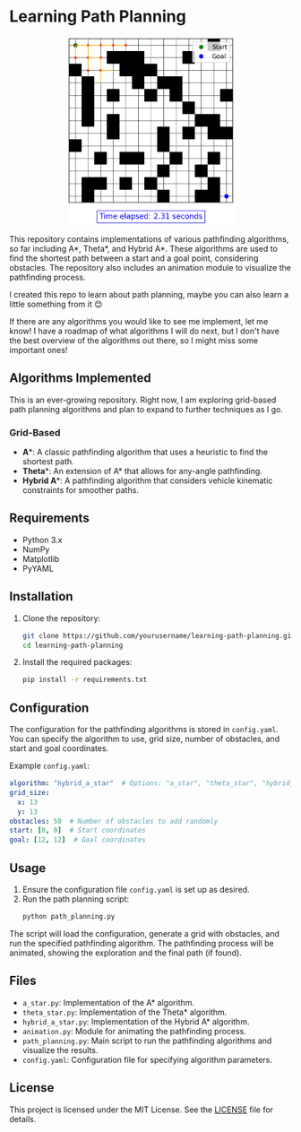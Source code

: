 # Learning Path Planning

<p align="center">
  <img src="media/thumbnail.png" alt="Repository Thumbnail" width="300"/>
</p>

This repository contains implementations of various pathfinding algorithms, so far including A*, Theta*, and Hybrid A*. These algorithms are used to find the shortest path between a start and a goal point, considering obstacles. The repository also includes an animation module to visualize the pathfinding process.

I created this repo to learn about path planning, maybe you can also learn a little something from it 😊 

If there are any algorithms you would like to see me implement, let me know! I have a roadmap of what algorithms I will do next, but I don't have the best overview of the algorithms out there, so I might miss some important ones!

## Algorithms Implemented

This is an ever-growing repository. Right now, I am exploring grid-based path planning algorithms and plan to expand to further 
techniques as I go.

### Grid-Based 
- **A***: A classic pathfinding algorithm that uses a heuristic to find the shortest path.
- **Theta***: An extension of A* that allows for any-angle pathfinding.
- **Hybrid A***: A pathfinding algorithm that considers vehicle kinematic constraints for smoother paths.

## Requirements

- Python 3.x
- NumPy
- Matplotlib
- PyYAML

## Installation

1. Clone the repository:
    ```sh
    git clone https://github.com/yourusername/learning-path-planning.git
    cd learning-path-planning
    ```

2. Install the required packages:
    ```sh
    pip install -r requirements.txt
    ```

## Configuration

The configuration for the pathfinding algorithms is stored in `config.yaml`. You can specify the algorithm to use, grid size, number of obstacles, and start and goal coordinates.

Example `config.yaml`:
```yaml
algorithm: "hybrid_a_star"  # Options: "a_star", "theta_star", "hybrid_a_star"
grid_size:
  x: 13
  y: 13
obstacles: 50  # Number of obstacles to add randomly
start: [0, 0]  # Start coordinates
goal: [12, 12]  # Goal coordinates
```

## Usage

1. Ensure the configuration file `config.yaml` is set up as desired.
2. Run the path planning script:
    ```sh
    python path_planning.py
    ```

The script will load the configuration, generate a grid with obstacles, and run the specified pathfinding algorithm. The pathfinding process will be animated, showing the exploration and the final path (if found).

## Files

- `a_star.py`: Implementation of the A* algorithm.
- `theta_star.py`: Implementation of the Theta* algorithm.
- `hybrid_a_star.py`: Implementation of the Hybrid A* algorithm.
- `animation.py`: Module for animating the pathfinding process.
- `path_planning.py`: Main script to run the pathfinding algorithms and visualize the results.
- `config.yaml`: Configuration file for specifying algorithm parameters.

## License

This project is licensed under the MIT License. See the [LICENSE](LICENSE) file for details.